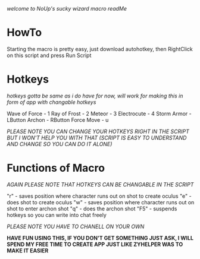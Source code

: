 *welcome to NoUp's sucky wizard macro readMe*

# HowTo
Starting the macro is pretty easy, just download autohotkey, then RightClick on this script and press Run Script

# Hotkeys
*hotkeys gotta be same as i do have for now, will work for making this in form of app with changable hotkeys*

Wave of Force - 1
Ray of Frost - 2
Meteor - 3
Electrocute - 4
Storm Armor - LButton
Archon - RButton
Force Move - u


*PLEASE NOTE YOU CAN CHANGE YOUR HOTKEYS RIGHT IN THE SCRIPT BUT I WON'T HELP YOU WITH THAT (SCRIPT IS EASY TO UNDERSTAND AND CHANGE SO YOU CAN DO IT ALONE)*

# Functions of Macro
*AGAIN PLEASE NOTE THAT HOTKEYS CAN BE CHANGABLE IN THE SCRIPT*

"r" - saves position where character runs out on shot to create oculus
"e" - does shot to create oculus
"w" - saves position where character runs out on shot to enter archon shot
"q" - does the archon shot
"F5" - suspends hotkeys so you can write into chat freely

*PLEASE NOTE YOU HAVE TO CHANELL ON YOUR OWN*

**HAVE FUN USING THIS, IF YOU DON'T GET SOMETHING JUST ASK, I WILL SPEND MY FREE TIME TO CREATE APP JUST LIKE ZYHELPER WAS TO MAKE IT EASIER**
